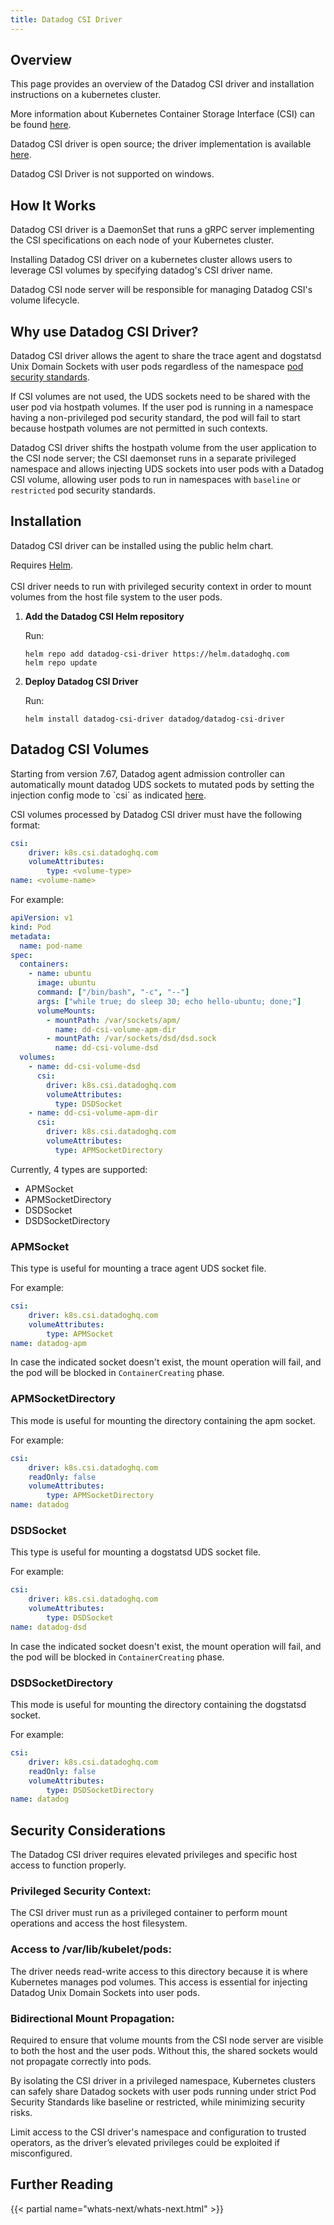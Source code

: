 ```yaml
---
title: Datadog CSI Driver
---
```


## Overview

This page provides an overview of the Datadog CSI driver and installation instructions on a kubernetes cluster.

More information about Kubernetes Container Storage Interface (CSI) can be found [here](https://kubernetes-csi.github.io/docs/introduction.html).

Datadog CSI driver is open source; the driver implementation is available [here](https://github.com/DataDog/datadog-csi-driver).

<div class="alert alert-info">
   Datadog CSI Driver is not supported on windows.
</div>

## How It Works

Datadog CSI driver is a DaemonSet that runs a gRPC server implementing the CSI specifications on each node of your Kubernetes cluster.

Installing Datadog CSI driver on a kubernetes cluster allows users to leverage CSI volumes by specifying datadog's CSI driver name.

Datadog CSI node server will be responsible for managing Datadog CSI's volume lifecycle.

## Why use Datadog CSI Driver?

Datadog CSI driver allows the agent to share the trace agent and dogstatsd Unix Domain Sockets with user pods regardless of the namespace [pod security standards](https://kubernetes.io/docs/concepts/security/pod-security-standards/).

If CSI volumes are not used, the UDS sockets need to be shared with the user pod via hostpath volumes. If the user pod is running in a namespace having a non-privileged pod security standard, the pod will fail to start because hostpath volumes are not permitted in such contexts.

Datadog CSI driver shifts the hostpath volume from the user application to the CSI node server; the CSI daemonset runs in a separate privileged namespace and allows injecting UDS sockets into user pods with a Datadog CSI volume, allowing user pods to run in namespaces with `baseline` or `restricted` pod security standards.

## Installation

Datadog CSI driver can be installed using the public helm chart.

<div class="alert alert-info">Requires <a href="https://helm.sh">Helm</a>.</div>

<br />

<div class="alert alert-info">
CSI driver needs to run with privileged security context in order to mount volumes from the host file system to the user pods.
</div>

1. **Add the Datadog CSI Helm repository**

   Run:
   ```shell
   helm repo add datadog-csi-driver https://helm.datadoghq.com
   helm repo update
   ```

2. **Deploy Datadog CSI Driver**

   Run:

   ```shell
   helm install datadog-csi-driver datadog/datadog-csi-driver
   ```

## Datadog CSI Volumes

<div class="alert alert-info">
   Starting from version 7.67, Datadog agent admission controller can automatically mount datadog UDS sockets to mutated pods by setting the injection config mode to `csi` as indicated <a href="/containers/cluster_agent/admission_controller#configure-apm-and-dogstatsd-communication-mode">here</a>.
</div>

CSI volumes processed by Datadog CSI driver must have the following format:

```yaml
csi:
    driver: k8s.csi.datadoghq.com
    volumeAttributes:
        type: <volume-type>
name: <volume-name>
```


For example:

```yaml
apiVersion: v1
kind: Pod
metadata:
  name: pod-name
spec:
  containers:
    - name: ubuntu
      image: ubuntu
      command: ["/bin/bash", "-c", "--"]
      args: ["while true; do sleep 30; echo hello-ubuntu; done;"]
      volumeMounts:
        - mountPath: /var/sockets/apm/
          name: dd-csi-volume-apm-dir
        - mountPath: /var/sockets/dsd/dsd.sock
          name: dd-csi-volume-dsd
  volumes:
    - name: dd-csi-volume-dsd
      csi:
        driver: k8s.csi.datadoghq.com
        volumeAttributes:
          type: DSDSocket
    - name: dd-csi-volume-apm-dir
      csi:
        driver: k8s.csi.datadoghq.com
        volumeAttributes:
          type: APMSocketDirectory
```

Currently, 4 types are supported:
* APMSocket
* APMSocketDirectory
* DSDSocket
* DSDSocketDirectory

### APMSocket

This type is useful for mounting a trace agent UDS socket file.

For example:

```yaml
csi:
    driver: k8s.csi.datadoghq.com
    volumeAttributes:
        type: APMSocket
name: datadog-apm
```

In case the indicated socket doesn't exist, the mount operation will fail, and the pod will be blocked in `ContainerCreating` phase.

### APMSocketDirectory

This mode is useful for mounting the directory containing the apm socket.

For example:

```yaml
csi:
    driver: k8s.csi.datadoghq.com
    readOnly: false
    volumeAttributes:
        type: APMSocketDirectory
name: datadog
```

### DSDSocket

This type is useful for mounting a dogstatsd UDS socket file.

For example:

```yaml
csi:
    driver: k8s.csi.datadoghq.com
    volumeAttributes:
        type: DSDSocket
name: datadog-dsd
```

In case the indicated socket doesn't exist, the mount operation will fail, and the pod will be blocked in `ContainerCreating` phase.

### DSDSocketDirectory

This mode is useful for mounting the directory containing the dogstatsd socket.

For example:

```yaml
csi:
    driver: k8s.csi.datadoghq.com
    readOnly: false
    volumeAttributes:
        type: DSDSocketDirectory
name: datadog
```

## Security Considerations

The Datadog CSI driver requires elevated privileges and specific host access to function properly.

### Privileged Security Context:
The CSI driver must run as a privileged container to perform mount operations and access the host filesystem.

### Access to /var/lib/kubelet/pods:
The driver needs read-write access to this directory because it is where Kubernetes manages pod volumes. This access is essential for injecting Datadog Unix Domain Sockets into user pods.

### Bidirectional Mount Propagation:
Required to ensure that volume mounts from the CSI node server are visible to both the host and the user pods. Without this, the shared sockets would not propagate correctly into pods.

By isolating the CSI driver in a privileged namespace, Kubernetes clusters can safely share Datadog sockets with user pods running under strict Pod Security Standards like baseline or restricted, while minimizing security risks.

<div class="alert alert-info">
   Limit access to the CSI driver's namespace and configuration to trusted operators, as the driver’s elevated privileges could be exploited if misconfigured.
</div>

## Further Reading

{{< partial name="whats-next/whats-next.html" >}}

[1]: https://github.com/DataDog/datadog-csi-driver
[2]: https://hub.docker.com/r/datadog/csi-driver